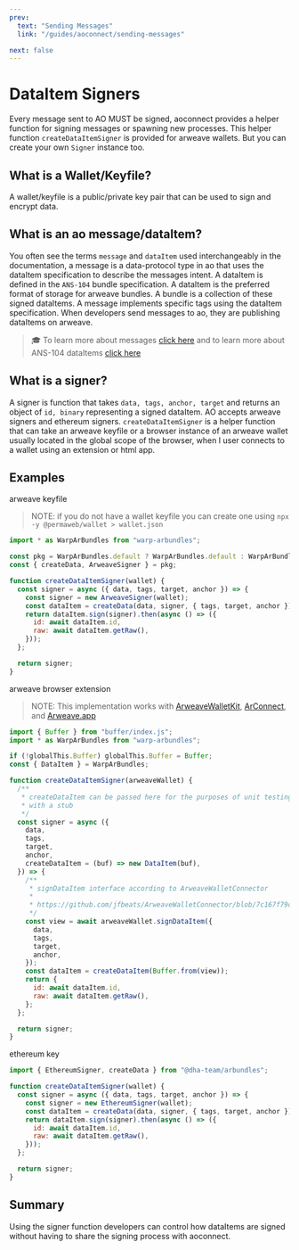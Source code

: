 ```yaml
---
prev:
  text: "Sending Messages"
  link: "/guides/aoconnect/sending-messages"

next: false
---
```


# DataItem Signers

Every message sent to AO MUST be signed, aoconnect provides a helper function for signing messages or spawning new processes. This helper function `createDataItemSigner` is provided for arweave wallets. But you can create your own `Signer` instance too.

## What is a Wallet/Keyfile?

A wallet/keyfile is a public/private key pair that can be used to sign and encrypt data.

## What is an ao message/dataItem?

You often see the terms `message` and `dataItem` used interchangeably in the documentation, a message is a data-protocol type in ao that uses the dataItem specification to describe the messages intent. A dataItem is defined in the `ANS-104` bundle specification. A dataItem is the preferred format of storage for arweave bundles. A bundle is a collection of these signed dataItems. A message implements specific tags using the dataItem specification. When developers send messages to ao, they are publishing dataItems on arweave.

> 🎓 To learn more about messages [click here](/concepts/messages) and to learn more about ANS-104 dataItems [click here](https://specs.g8way.io/?tx=xwOgX-MmqN5_-Ny_zNu2A8o-PnTGsoRb_3FrtiMAkuw)

## What is a signer?

A signer is function that takes `data, tags, anchor, target` and returns an object of `id, binary` representing a signed dataItem. AO accepts arweave signers and ethereum signers. `createDataItemSigner` is a helper function that can take an arweave keyfile or a browser instance of an arweave wallet usually located in the global scope of the browser, when I user connects to a wallet using an extension or html app.

## Examples

arweave keyfile

> NOTE: if you do not have a wallet keyfile you can create one using `npx -y @permaweb/wallet > wallet.json`

```js
import * as WarpArBundles from "warp-arbundles";

const pkg = WarpArBundles.default ? WarpArBundles.default : WarpArBundles;
const { createData, ArweaveSigner } = pkg;

function createDataItemSigner(wallet) {
  const signer = async ({ data, tags, target, anchor }) => {
    const signer = new ArweaveSigner(wallet);
    const dataItem = createData(data, signer, { tags, target, anchor });
    return dataItem.sign(signer).then(async () => ({
      id: await dataItem.id,
      raw: await dataItem.getRaw(),
    }));
  };

  return signer;
}
```

arweave browser extension

> NOTE: This implementation works with [ArweaveWalletKit](https://docs.arweavekit.com/wallets/wallet-kit), [ArConnect](https://www.arconnect.io/), and [Arweave.app](https://jfbeats.github.io/ArweaveWalletConnector/)

```js
import { Buffer } from "buffer/index.js";
import * as WarpArBundles from "warp-arbundles";

if (!globalThis.Buffer) globalThis.Buffer = Buffer;
const { DataItem } = WarpArBundles;

function createDataItemSigner(arweaveWallet) {
  /**
   * createDataItem can be passed here for the purposes of unit testing
   * with a stub
   */
  const signer = async ({
    data,
    tags,
    target,
    anchor,
    createDataItem = (buf) => new DataItem(buf),
  }) => {
    /**
     * signDataItem interface according to ArweaveWalletConnector
     *
     * https://github.com/jfbeats/ArweaveWalletConnector/blob/7c167f79cd0cf72b6e32e1fe5f988a05eed8f794/src/Arweave.ts#L46C23-L46C23
     */
    const view = await arweaveWallet.signDataItem({
      data,
      tags,
      target,
      anchor,
    });
    const dataItem = createDataItem(Buffer.from(view));
    return {
      id: await dataItem.id,
      raw: await dataItem.getRaw(),
    };
  };

  return signer;
}
```

ethereum key

```js
import { EthereumSigner, createData } from "@dha-team/arbundles";

function createDataItemSigner(wallet) {
  const signer = async ({ data, tags, target, anchor }) => {
    const signer = new EthereumSigner(wallet);
    const dataItem = createData(data, signer, { tags, target, anchor });
    return dataItem.sign(signer).then(async () => ({
      id: await dataItem.id,
      raw: await dataItem.getRaw(),
    }));
  };

  return signer;
}
```

## Summary

Using the signer function developers can control how dataItems are signed without having to share the signing process with aoconnect.
